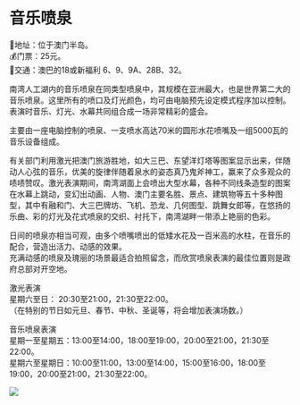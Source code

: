 # 音乐喷泉  
📍地址：位于澳门半岛。  
💰门票：25元。  
🚌交通：澳巴的18或新福利 6、9、9A、28B、32。  
  
南湾人工湖内的音乐喷泉在同类型喷泉中，其规模在亚洲最大，也是世界第二大的音乐喷泉。这里所有的喷口及灯光颜色，均可由电脑预先设定模式程序加以控制。表演时音乐、灯光、水幕共同组合成一场非常精彩的盛会。  
  
主要由一座电脑控制的喷泉、一支喷水高达70米的圆形水花喷嘴及一组5000瓦的音乐设备组成。  
  
有关部门利用激光把澳门旅游胜地，如大三巴、东望洋灯塔等图案显示出来，伴随动人心弦的音乐，优美的旋律伴随着泉水的姿态真乃鬼斧神工，赢来了众多观众的啧啧赞叹。激光表演期间，南湾湖面上会喷出大型水幕，各种不同线条造型的图案在水幕上跳动，变幻出动画、人物、澳门主要名胜、景点、建筑物等五十多种图型，其中有融和门、大三巴牌坊、飞机、恐龙、几何图型、跳舞女郎等，在悠扬的乐曲、彩的灯光及花式喷泉的交织、衬托下，南湾湖畔一带添上艳丽的色彩。  
  
日间的喷泉亦相当可观，由多个喷嘴喷出的低矮水花及一百米高的水柱，在音乐的配合，营造出活力、动感的效果。  
充满动感的喷泉及瑰丽的场景最适合拍照留念，而欣赏喷泉表演的最佳位置则是政府总部对开空地。  
  
激光表演  
星期六至日： 20:30至21:00，21:30至22:00。  
（在特别的节日如元旦、春节、中秋、圣诞等，将会增加表演场数。）  
  
音乐喷泉表演  
星期一至星期五：13:00至14:00，18:00至19:00，20:00至21:00，21:30至22:00。  
星期六至星期日：10:00至11:00，13:00至14:00，15:00至16:00，18:00至19:00，20:00至21:00，21:30至22:00。  
  
![](https://raw.gitmirror.com/szqq0512/Pic/main/img/202201212154157.png)  
